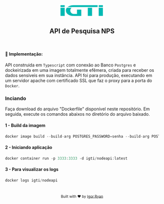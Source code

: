 <h5 align="center"><img width="150px" src="./src/assets/logo-green.png"></h5>

<h2 align="center">API de Pesquisa NPS</h2>


<br>

#### :pencil: Implementação:
API construida em `Typescript` com conexão ao Banco `Postgres` e dockeirizada em uma imagem totalmente efêmera, criada para receber os dados sensiveis em sua instância.
API foi para produção, executando em um servidor apache com certificado SSL que faz o proxy para a porta do `Docker`.
<br>

### Inciando


Faça download do arquivo "Dockerfile" disponível neste repositório. Em seguida, execute os comandos abaixos no diretório do arquivo baixado.




#### 1 - Build da imagem

``` js
docker image build --build-arg POSTGRES_PASSWORD=senha --build-arg POSTGRES_USER=user --build-arg POSTGRES_HOST=host -t igti/nodeapi .
```

#### 2 - Iniciando aplicação

``` js
docker container run -p 3333:3333 -d igti/nodeapi:latest
```

#### 3 - Para visualizar os logs

``` js
docker logs igti/nodeapi
```
<br>
<div align="center">
  <sub>Built with ❤︎ by <a href="https://github.com/igorryan">Igor Ryan</a>
</div>

[typescript-image]: https://img.shields.io/badge/Typescript-294E80.svg?style=for-the-badge&logo=typescript

[license-url]: LICENSE.md
[license-image]: https://img.shields.io/github/license/adonisjs/adonis-framework?style=for-the-badge

